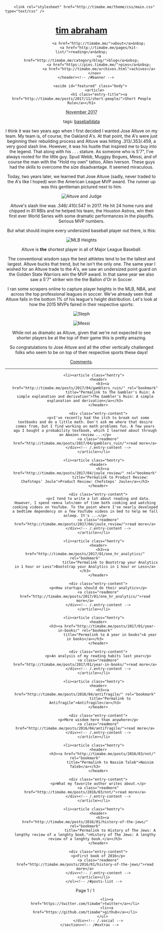 <!DOCTYPE html>
<html lang="en">
<head>
        <title>tim abraham</title>
        <meta charset="utf-8" />
        <meta name="generator" content="Pelican" />
        <meta name="author" content="Tim Abraham" />
        <meta name="copyright" content="Tim Abraham" />
        <meta name="robots" content="noindex,follow">

        <link rel="stylesheet" href="http://timabe.me/theme/css/main.css" type="text/css" />

</head>

<body id="index" class="home">
    <div class="logo"></div>
        <header id="banner" class="body">
                <h1><a href="http://timabe.me">tim abraham </a></h1>
                <nav>

                    <a href="http://timabe.me/">about</a>&nbsp;
                    <a href="http://timabe.me/pages/kit-list/">reading</a>&nbsp;
                    <a href="http://timabe.me/category/blog/">blog</a>&nbsp;
                    <a href="https://pies.timabe.me/">pies</a>&nbsp;
                    <a href="http://timabe.me/archives.html">achives</a>
                </nav>
        </header><!-- /#banner -->

            <aside id="featured" class="body">
                <article>
                    <h1 class="entry-title"><a href="http://timabe.me/posts/2017/11/short-people/">Short People Rule</a></h1>
<footer class="post-info">
        <abbr class="published" title="2017-11-16T00:00:00-08:00">
                November 2017
        </abbr>
<p>tags: <a href="http://timabe.me/tag/baseball/">baseball</a><a href="http://timabe.me/tag/data/">data</a></p></footer><!-- /.post-info --><p>I think it was two years ago when I first decided I wanted Jose Altuve on my team. My team is, of course, the Oakland A's. At that point, the A's were just beginning their rebuilding process and Altuve was hitting .313/.353/.459, a very good slash line. However, it was his hustle that inspired me to buy into the legend. That along with his . . . stature. As someone who is 5'7", I've always rooted for the little guy. Spud Webb, Muggsy Bogues, Messi, and of course the man with the "Hold my own" tattoo, Allen Iverson. These guys had the skills to overcome the size disadvantage. It seemed miraculous.</p>
<p>Today, two years later, we learned that Jose Altuve (sadly, never traded to the A's like I hoped) won the American League MVP award. The runner up was this gentleman pictured next to him.</p>
<p><img alt="Altuve and Judge" src="https://user-images.githubusercontent.com/1427277/32929747-32b20a98-cb28-11e7-9589-9d78de690aea.png" /></p>
<p>Altuve's slash line was .346/.410/.547 in 2017. He hit 24 home runs and chipped in 81 RBIs and he helped his team, the Houston Astros, win their first ever World Series with some dramatic performances in the playoffs. Serious MVP numbers.</p>
<p>But what should inspire every undersized baseball player out there, is this:</p>
<p><img alt="MLB Heights" src="https://user-images.githubusercontent.com/1427277/32928627-ddc138f8-cb20-11e7-9f13-4b9c7a3c1ff6.png" /></p>
<p>Altuve is <strong>the</strong> shortest player in all of Major League Baseball.</p>
<p>The conventional wisdom says the best athletes tend to be the tallest and largest. Altuve bucks that trend, but he isn't the only one. The same year I wished for an Altuve trade to the A's, we saw an undersized point guard on the Golden State Warriors win the MVP award. In that same year we also saw a 5'7" striker win the the Ballon d'Or in Soccer.</p>
<p>I ran some scrapers online to capture player heights in the MLB, NBA, and across the top professional leagues in soccer. We've already seen that Altuve falls in the bottom 1% of his league's height distribution. Let's look at how the 2015 MVPs faired in their respective sports:</p>
<p><img alt="Steph" src="https://user-images.githubusercontent.com/1427277/32928630-e14a61c0-cb20-11e7-947f-53ad43d9e471.png" /></p>
<p><img alt="Messi" src="https://user-images.githubusercontent.com/1427277/32928633-e483bea4-cb20-11e7-9260-63f4cbbc10d5.png" /></p>
<p>While not as dramatic as Altuve, given that we're not expected to see shorter players be at the top of their game this is pretty amazing.</p>
<p>So congratulations to Jose Altuve and all the other vertically challenged folks who seem to be on top of their respective sports these days!</p><p><a href="http://timabe.me/posts/2017/11/short-people/#disqus_thread">Comments</a>.</p>                </article>
            </aside><!-- /#featured -->
                <section id="content" class="body">
                    <hr />
                    <ol id="posts-list" class="hfeed">

            <li><article class="hentry">
                <header>
                    <h3><a href="http://timabe.me/posts/2017/04/gamblers_ruin/" rel="bookmark"
                           title="Permalink to The Gambler's Ruin: A simple explanation and derivation">The Gambler's Ruin: A simple explanation and derivation</a></h3>
                </header>

                <div class="entry-content">
                <p>I've recently had the itch to break out some textbooks and do a little math. Don't ask me where that desire comes from, but I find working on math problems fun. A few years ago I bought a probability textbook, which I learned about through an Amazon review ...</p>
                <a class="readmore" href="http://timabe.me/posts/2017/04/gamblers_ruin/">read more</a>
                </div><!-- /.entry-content -->
            </article></li>

            <li><article class="hentry">
                <header>
                    <h3><a href="http://timabe.me/posts/2017/04/joule_review/" rel="bookmark"
                           title="Permalink to Product Review: Chefsteps' Joule">Product Review: Chefsteps' Joule</a></h3>
                </header>

                <div class="entry-content">
                <p>I tend to write a lot about reading and data. However, I spend <em>a lot</em> of time both cooking and watching cooking videos on YouTube. To the point where I've nearly developed a bedtime dependency on a few YouTube videos in bed to help me fall asleep. It's ...</p>
                <a class="readmore" href="http://timabe.me/posts/2017/04/joule_review/">read more</a>
                </div><!-- /.entry-content -->
            </article></li>

            <li><article class="hentry">
                <header>
                    <h3><a href="http://timabe.me/posts/2017/01/one_hr_analytics/" rel="bookmark"
                           title="Permalink to Bootstrap your Analytics in 1 hour or Less">Bootstrap your Analytics in 1 hour or Less</a></h3>
                </header>

                <div class="entry-content">
                <p>How startups should do their analytics</p>
                <a class="readmore" href="http://timabe.me/posts/2017/01/one_hr_analytics/">read more</a>
                </div><!-- /.entry-content -->
            </article></li>

            <li><article class="hentry">
                <header>
                    <h3><a href="http://timabe.me/posts/2017/01/year-in-books/" rel="bookmark"
                           title="Permalink to A year in books">A year in books</a></h3>
                </header>

                <div class="entry-content">
                <p>An analysis of my reading habits last year</p>
                <a class="readmore" href="http://timabe.me/posts/2017/01/year-in-books/">read more</a>
                </div><!-- /.entry-content -->
            </article></li>

            <li><article class="hentry">
                <header>
                    <h3><a href="http://timabe.me/posts/2016/04/antifragile/" rel="bookmark"
                           title="Permalink to Antifragile">Antifragile</a></h3>
                </header>

                <div class="entry-content">
                <p>More wisdom here than anywhere</p>
                <a class="readmore" href="http://timabe.me/posts/2016/04/antifragile/">read more</a>
                </div><!-- /.entry-content -->
            </article></li>

            <li><article class="hentry">
                <header>
                    <h3><a href="http://timabe.me/posts/2016/03/nnt/" rel="bookmark"
                           title="Permalink to Nassim Taleb">Nassim Taleb</a></h3>
                </header>

                <div class="entry-content">
                <p>What my favorite author writes about.</p>
                <a class="readmore" href="http://timabe.me/posts/2016/03/nnt/">read more</a>
                </div><!-- /.entry-content -->
            </article></li>

            <li><article class="hentry">
                <header>
                    <h3><a href="http://timabe.me/posts/2016/01/history-of-the-jews/" rel="bookmark"
                           title="Permalink to History of The Jews: A lengthy review of a lenghty book.">History of The Jews: A lengthy review of a lenghty book.</a></h3>
                </header>

                <div class="entry-content">
                <p>First book of 2016</p>
                <a class="readmore" href="http://timabe.me/posts/2016/01/history-of-the-jews/">read more</a>
                </div><!-- /.entry-content -->
            </article></li>
            </ol><!-- /#posts-list -->
<p class="paginator">
    Page 1 / 1
</p>
            </section><!-- /#content -->
        <section id="extras" class="body">
                <div class="social">
                    <ul>

                        <li><a href="https://twitter.com/timabe">twitter</a></li>
                        <li><a href="https://github.com/timabe">github</a></li>
                    </ul>
                </div><!-- /.social -->
        </section><!-- /#extras -->



  <script>
    !function(){var analytics=window.analytics=window.analytics||[];if(!analytics.initialize)if(analytics.invoked)window.console&&console.error&&console.error("Segment snippet included twice.");else{analytics.invoked=!0;analytics.methods=["trackSubmit","trackClick","trackLink","trackForm","pageview","identify","reset","group","track","ready","alias","debug","page","once","off","on"];analytics.factory=function(t){return function(){var e=Array.prototype.slice.call(arguments);e.unshift(t);analytics.push(e);return analytics}};for(var t=0;t<analytics.methods.length;t++){var e=analytics.methods[t];analytics[e]=analytics.factory(e)}analytics.load=function(t){var e=document.createElement("script");e.type="text/javascript";e.async=!0;e.src=("https:"===document.location.protocol?"https://":"http://")+"cdn.segment.com/analytics.js/v1/"+t+"/analytics.min.js";var n=document.getElementsByTagName("script")[0];n.parentNode.insertBefore(e,n)};analytics.SNIPPET_VERSION="4.0.0";
    analytics.load("sGhEREXj2r2WIBsNh9V0WohC0EKVKjPt");
    analytics.page();
    }}();
  </script>
<script type="text/javascript">
    var disqus_shortname = 'timabe-me';
    (function () {
        var s = document.createElement('script'); s.async = true;
        s.type = 'text/javascript';
        s.src = 'https://' + disqus_shortname + '.disqus.com/count.js';
        (document.getElementsByTagName('HEAD')[0] || document.getElementsByTagName('BODY')[0]).appendChild(s);
    }());
</script>
</body>
</html>